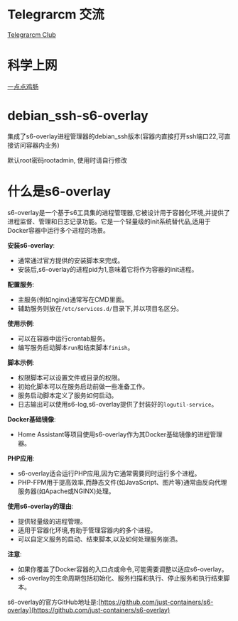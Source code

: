 # Telegrarcm 交流
[Telegrarcm Club](https://t.me/AIisDog)

# 科学上网
[一点点鸡肠](https://sbairport.com/#/register?code=sTHcpv7y)

# debian_ssh-s6-overlay

集成了s6-overlay进程管理器的debian_ssh版本(容器内直接打开ssh端口22,可直接访问容器内业务)

默认root密码rootadmin, 使用时请自行修改

# 什么是s6-overlay
s6-overlay是一个基于s6工具集的进程管理器,它被设计用于容器化环境,并提供了进程监督、管理和日志记录功能。它是一个轻量级的init系统替代品,适用于Docker容器中运行多个进程的场景。

**安装s6-overlay**:
- 通常通过官方提供的安装脚本来完成。
- 安装后,s6-overlay的进程pid为1,意味着它将作为容器的init进程。

**配置服务**:
- 主服务(例如nginx)通常写在CMD里面。
- 辅助服务则放在`/etc/services.d/`目录下,并以项目名区分。

**使用示例**:
- 可以在容器中运行crontab服务。
- 编写服务启动脚本`run`和结束脚本`finish`。

**脚本示例**:
- 权限脚本可以设置文件或目录的权限。
- 初始化脚本可以在服务启动前做一些准备工作。
- 服务启动脚本定义了服务如何启动。
- 日志输出可以使用s6-log,s6-overlay提供了封装好的`logutil-service`。

**Docker基础镜像**:
- Home Assistant等项目使用s6-overlay作为其Docker基础镜像的进程管理器。

**PHP应用**:
- s6-overlay适合运行PHP应用,因为它通常需要同时运行多个进程。
- PHP-FPM用于提高效率,而静态文件(如JavaScript、图片等)通常由反向代理服务器(如Apache或NGINX)处理。

**使用s6-overlay的理由**:
- 提供轻量级的进程管理。
- 适用于容器化环境,有助于管理容器内的多个进程。
- 可以自定义服务的启动、结束脚本,以及如何处理服务崩溃。

**注意**:
- 如果你覆盖了Docker容器的入口点或命令,可能需要调整以适应s6-overlay。
- s6-overlay的生命周期包括初始化、服务扫描和执行、停止服务和执行结束脚本。

s6-overlay的官方GitHub地址是:[https://github.com/just-containers/s6-overlay](https://github.com/just-containers/s6-overlay)